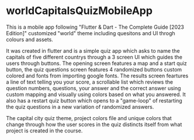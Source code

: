 # worldCapitalsQuizMobileApp
This is a mobile app following "Flutter & Dart - The Complete Guide [2023 Edition]" customized "world" theme including quesitons and UI throgh colours and assets.

It was created in flutter and is a simple quiz app which asks to name the capitals of five different countrys through a 3 screen UI which guides the users through buttons. The opening screen features a map and a start quiz button, the quiz questions screen features 4 randomized buttons custom colored and fonts from importing google fonts. The results screen feartures a line of text telling you your score, a scrollable list which reviews the question numbers, questions, your answer and the correct answer using custom mapping and visually using colors based on what you answered. It also has a restart quiz button which opens to a "game-loop" of restarting the quiz questions in a new variation of randomized answers.

The capital city quiz theme, project colors file and unique colors that change through how the user scores in the quiz distincts itself from what project is created in the course.
